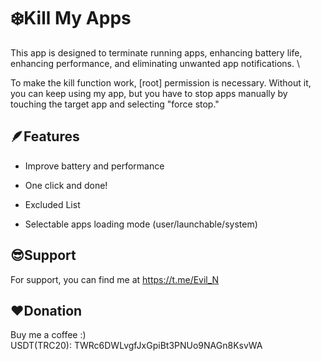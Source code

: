 # ❄️Kill My Apps

This app is designed to terminate running apps, enhancing battery life, enhancing performance, and eliminating unwanted app notifications. \

To make the kill function work, [root] permission is necessary. Without it, you can keep using my app, but you have to stop apps manually by touching the target app and selecting "force stop."

## 🪶Features

- Improve battery and performance

- One click and done!

- Excluded List

- Selectable apps loading mode (user/launchable/system)

## 😎Support

For support, you can find me at https://t.me/Evil_N

## ❤️Donation

Buy me a coffee :)\
USDT(TRC20): TWRc6DWLvgfJxGpiBt3PNUo9NAGn8KsvWA
